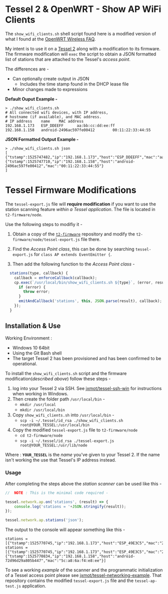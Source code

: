 # Tessel 2 & OpenWRT - Show AP WiFi Clients

The `show_wifi_clients.sh` shell script found here is a modified version of what I found at the [OpenWRT Wireless FAQ](https://openwrt.org/docs/guide-user/network/wifi/faq.wireless).

My intent is to use it on a [Tessel 2](https://tessel.io/) along with a modification to its firmware. The firmware modification will `exec` the script to obtain a JSON formatted list of stations that are attached to the Tessel's *access point*.

The differences are - 
* Can optionally create output in JSON
    * Includes the time stamp found in the DHCP lease file 
* Minor changes made to expressions


**Default Ouput Example -**

```
> ./show_wifi_clients.sh
# All connected wifi devices, with IP address,
# hostname (if available), and MAC address.
# IP address    name    MAC address
192.168.1.173   ESP_DDEEFF      aa:bb:cc:dd:ee:ff
192.168.1.158   android-2496ac597fe00412        00:11:22:33:44:55
```

**JSON Formatted Output Example -**

```
> ./show_wifi_clients.sh json
[
{"tstamp":1525747482,"ip":"192.168.1.173","host":"ESP_DDEEFF","mac":"aa:bb:cc:dd:ee:ff"},
{"tstamp":1525747710,"ip":"192.168.1.158","host":"android-2496ac597fe00412","mac":"00:11:22:33:44:55"}
]
```

# Tessel Firmware Modifications

The `tessel-export.js` file will **require modification** if you want to use the station scanning feature *within a Tessel application*. The file is located in `t2-firmware/node`. 

Use the following steps to modifiy it - <br>

1) Obtain a copy of the [`t2-firmware`](https://github.com/tessel/t2-firmware) repository and modify the `t2-firmware/node/tessel-export.js` file there.

2) Find the *Access Point class*, this can be done by searching `tessel-export.js` for `class AP extends EventEmitter {`.

3) Then add the following function to the *Access Point class* - 

```javascript
  stations(type, callback) {
    callback = enforceCallback(callback);
    cp.exec(`/usr/local/bin/show_wifi_clients.sh ${type}`, (error, result) => {
      if (error) {
        throw error;
      }
      emitAndCallback('stations', this, JSON.parse(result), callback);
    });
  }
```

## Installation & Use

Working Environment :
* Windows 10 64bit
* Using the Git Bash shell
* The target Tessel 2 has been provisioned and has been confirmed to be operational.

To install the `show_wifi_clients.sh` script and the firmware modification(*described above*) follow these steps - <br>

1) log into your Tessel 2 via SSH. See [jxmot/tessel-ssh-win](https://github.com/jxmot/tessel-ssh-win) for instructions when working in Windows.
2) Then create the folder path `/usr/local/bin` - <br>
    * `mkdir /usr/local`
    * `mkdir /usr/local/bin`
3) Copy `show_wifi_clients.sh` into `/usr/local/bin` -<br>
    * `scp -i ~/.tessel/id_rsa ./show_wifi_clients.sh root@YOUR_TESSEL:/usr/local/bin` 
4) Copy the modified `tessel-export.js` file to `t2-firmware/node`
    * `cd t2-firmware/node`
    * `scp -i ~/.tessel/id_rsa ./tessel-export.js root@YOUR_TESSEL:/usr/lib/node`

Where : **`YOUR_TESSEL`** is the *name* you've given to your Tessel 2. If the name isn't working the use that Tessel's IP address instead.

### Usage

After completing the steps above the *station scanner* can be used like this - 

```javascript
//  NOTE : This is the minimal code required - 

tessel.network.ap.on('stations', (result) => {
    console.log('stations = '+JSON.stringify(result));
});

tessel.network.ap.stations('json');
```

The output to the console will appear something like this - <br>

```
stations = [{"tstamp":1525770745,"ip":"192.168.1.173","host":"ESP_49E3C5","mac":"2c:3a:e8:49:e3:c5"}]
stations = [{"tstamp":1525770745,"ip":"192.168.1.173","host":"ESP_49E3C5","mac":"2c:3a:e8:49:e3:c5"},{"tstamp":1525770834,"ip":"192.168.1.158","host":"android-72d96d29a805b447","mac":"5c:a8:6a:f4:e8:ee"}]
```

To see a working *example* of the scanner and the programmatic initialization of a Tessel access point please see [jxmot/tessel-networking-example](https://github.com/jxmot/tessel-networking-example). That repository contains the modified `tessel-export.js` file and the `tessel-ap-test.js` application.

